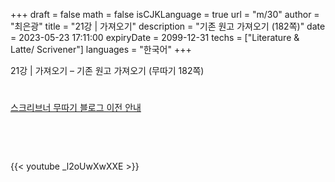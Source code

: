 +++
draft = false
math = false
isCJKLanguage = true
url = "m/30"
author = "최은광"
title = "21강 | 가져오기"
description = "기존 원고 가져오기 (182쪽)"
date = 2023-05-23 17:11:00
expiryDate = 2099-12-31
techs = ["Literature & Latte/ Scrivener"]
languages = "한국어"
+++

21강 | 가져오기 – 기존 원고 가져오기 (무따기 182쪽)

<!--more--> 

#

[스크리브너 무따기 블로그 이전 안내](../../docs/scrivener/newsroom/scrivener-notice-01/)

<br>

<script async src="https://pagead2.googlesyndication.com/pagead/js/adsbygoogle.js?client=ca-pub-2618164900782657"
     crossorigin="anonymous"></script>
<ins class="adsbygoogle"
     style="display:block"
     data-ad-format="autorelaxed"
     data-ad-client="ca-pub-2618164900782657"
     data-ad-slot="3789799679"></ins>
<script>
     (adsbygoogle = window.adsbygoogle || []).push({});
</script>

<br>

{{< youtube _l2oUwXwXXE >}}

#